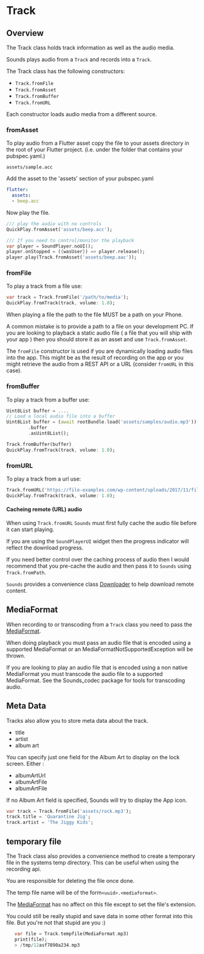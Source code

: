 # Track

## Overview

The Track class holds track information as well as the audio media.

Sounds plays audio from a `Track` and records into a `Track`.

The Track class has the following constructors:

* `Track.fromFile`
* `Track.fromAsset`
* `Track.fromBuffer`
* `Track.fromURL`

Each constructor loads audio media from a different source.

### fromAsset

To play audio from a Flutter asset copy the file to your assets directory in the root of your Flutter project. \(i.e. under the folder that contains your pubspec.yaml.\)

`assets/sample.acc`

Add the asset to the 'assets' section of your pubspec.yaml

```yaml
flutter:
  assets:
  - beep.acc
```

Now play the file.

```dart
/// play the audio with no controls
QuickPlay.fromAsset('assets/beep.acc');

/// If you need to control/monitor the playback
var player = SoundPlayer.noUI();
player.onStopped = ({wasUser}) => player.release();
player.play(Track.fromAsset('assets/beep.aac'));
```

### fromFile

To play a track from a file use:

```dart
var track = Track.fromFile('/path/to/media');
QuickPlay.fromTrack(track, volume: 1.0);
```

When playing a file the path to the file MUST be a path on your Phone.

A common mistake is to provide a path to a file on your development PC. If you are looking to playback a static audio file \( a file that you will ship with your app \) then you should store it as an asset and use `Track.fromAsset`.

The `fromFile` constructor is used if you are dynamically loading audio files into the app. This might be as the result of recording on the app or you might retrieve the audio from a REST API or a URL \(consider `fromURL` in this case\).

### fromBuffer

To play a track from a buffer use:

```dart
Uint8List buffer = ....
// Load a local audio file into a buffer
Uint8List buffer = (await rootBundle.load('assets/samples/audio.mp3'))
    	.buffer
    	.asUint8List();

Track.fromBuffer(buffer)
QuickPlay.fromTrack(track, volume: 1.0);
```

### fromURL

To play a track from a url use:

```dart
Track.fromURL('https://file-examples.com/wp-content/uploads/2017/11/file_example_MP3_700KB.mp3');
QuickPlay.fromTrack(track, volume: 1.0);
```

#### Cacheing remote \(URL\) audio

When using `Track.fromURL` `Sounds` must first fully cache the audio file before it can start playing.

If you are using the `SoundPlayerUI` widget then the progress indicator will reflect the download progress.

If you need better control over the caching process of audio then I would recommend that you pre-cache the audio and then pass it to `Sounds` using `Track.fromPath`.

`Sounds` provides a convenience class [Downloader](downloader.md) to help download remote content.

## MediaFormat

When recording to or transcoding from a `Track` class you need to pass the [MediaFormat](mediaformat.md).

When doing playback you must pass an audio file that is encoded using a supported MediaFormat or an MediaFormatNotSupportedException will be thrown.

If you are looking to play an audio file that is encoded using a non native MediaFormat you must transcode the audio file to a supported MediaFormat. See the Sounds\_codec package for tools for transcoding audio.

## Meta Data

Tracks also allow you to store meta data about the track.

* title
* artist
* album art

You can specify just one field for the Album Art to display on the lock screen. Either :

* albumArtUrl
* albumArtFile
* albumArtFile

If no Album Art field is specified, Sounds will try to display the App icon.

```dart
var track = Track.fromFile('assets/rock.mp3');
track.title = 'Quarantine Jig';
track.artist = 'The Jiggy Kids';
```

## temporary file

The Track class also provides a convenience method to create a temporary file in the systems temp directory. This can be useful when using the recording api.

You are responsible for deleting the file once done.

The temp file name will be of the form`<uuid>.<mediaformat>`.

The [MediaFormat](mediaformat.md) has no affect on this file except to set the file's extension.

You could still be really stupid and save data in some other format into this file. But you're not that stupid are you :\)

```dart
   var file = Track.tempfile(MediaFormat.mp3)
   print(file);
   > /tmp/12asf7890a234.mp3
```

